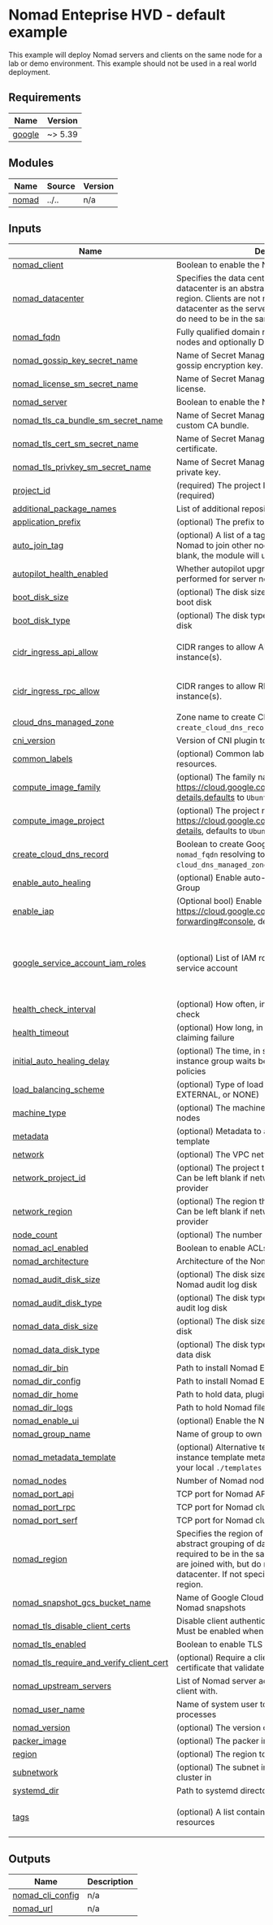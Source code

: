 # Nomad Enteprise HVD - default example

This example will deploy Nomad servers and clients on the same node for a lab or demo environment. This example should not be used in a real world deployment.

<!-- BEGIN_TF_DOCS -->
## Requirements

| Name | Version |
|------|---------|
| <a name="requirement_google"></a> [google](#requirement\_google) | ~> 5.39 |

## Modules

| Name | Source | Version |
|------|--------|---------|
| <a name="module_nomad"></a> [nomad](#module\_nomad) | ../.. | n/a |

## Inputs

| Name | Description | Type | Default | Required |
|------|-------------|------|---------|:--------:|
| <a name="input_nomad_client"></a> [nomad\_client](#input\_nomad\_client) | Boolean to enable the Nomad client mode. | `bool` | n/a | yes |
| <a name="input_nomad_datacenter"></a> [nomad\_datacenter](#input\_nomad\_datacenter) | Specifies the data center of the local agent. A datacenter is an abstract grouping of clients within a region. Clients are not required to be in the same datacenter as the servers they are joined with, but do need to be in the same region. | `string` | n/a | yes |
| <a name="input_nomad_fqdn"></a> [nomad\_fqdn](#input\_nomad\_fqdn) | Fully qualified domain name to use for joining peer nodes and optionally DNS | `string` | n/a | yes |
| <a name="input_nomad_gossip_key_secret_name"></a> [nomad\_gossip\_key\_secret\_name](#input\_nomad\_gossip\_key\_secret\_name) | Name of Secret Manager secret containing Nomad gossip encryption key. | `string` | n/a | yes |
| <a name="input_nomad_license_sm_secret_name"></a> [nomad\_license\_sm\_secret\_name](#input\_nomad\_license\_sm\_secret\_name) | Name of Secret Manager secret containing Nomad license. | `string` | n/a | yes |
| <a name="input_nomad_server"></a> [nomad\_server](#input\_nomad\_server) | Boolean to enable the Nomad server mode. | `bool` | n/a | yes |
| <a name="input_nomad_tls_ca_bundle_sm_secret_name"></a> [nomad\_tls\_ca\_bundle\_sm\_secret\_name](#input\_nomad\_tls\_ca\_bundle\_sm\_secret\_name) | Name of Secret Manager containing Nomad TLS custom CA bundle. | `string` | n/a | yes |
| <a name="input_nomad_tls_cert_sm_secret_name"></a> [nomad\_tls\_cert\_sm\_secret\_name](#input\_nomad\_tls\_cert\_sm\_secret\_name) | Name of Secret Manager containing Nomad TLS certificate. | `string` | n/a | yes |
| <a name="input_nomad_tls_privkey_sm_secret_name"></a> [nomad\_tls\_privkey\_sm\_secret\_name](#input\_nomad\_tls\_privkey\_sm\_secret\_name) | Name of Secret Manager containing Nomad TLS private key. | `string` | n/a | yes |
| <a name="input_project_id"></a> [project\_id](#input\_project\_id) | (required) The project ID to host the cluster in (required) | `string` | n/a | yes |
| <a name="input_additional_package_names"></a> [additional\_package\_names](#input\_additional\_package\_names) | List of additional repository package names to install | `set(string)` | `[]` | no |
| <a name="input_application_prefix"></a> [application\_prefix](#input\_application\_prefix) | (optional) The prefix to give to cloud entities | `string` | `"nomad"` | no |
| <a name="input_auto_join_tag"></a> [auto\_join\_tag](#input\_auto\_join\_tag) | (optional) A list of a tag which will be used by Nomad to join other nodes to the cluster. If left blank, the module will use the first entry in `tags` | `list(string)` | `null` | no |
| <a name="input_autopilot_health_enabled"></a> [autopilot\_health\_enabled](#input\_autopilot\_health\_enabled) | Whether autopilot upgrade migration validation is performed for server nodes at boot-time | `bool` | `true` | no |
| <a name="input_boot_disk_size"></a> [boot\_disk\_size](#input\_boot\_disk\_size) | (optional) The disk size (GB) to use to create the boot disk | `number` | `30` | no |
| <a name="input_boot_disk_type"></a> [boot\_disk\_type](#input\_boot\_disk\_type) | (optional) The disk type to use to create the boot disk | `string` | `"pd-balanced"` | no |
| <a name="input_cidr_ingress_api_allow"></a> [cidr\_ingress\_api\_allow](#input\_cidr\_ingress\_api\_allow) | CIDR ranges to allow API traffic inbound to Nomad instance(s). | `list(string)` | <pre>[<br/>  "0.0.0.0/0"<br/>]</pre> | no |
| <a name="input_cidr_ingress_rpc_allow"></a> [cidr\_ingress\_rpc\_allow](#input\_cidr\_ingress\_rpc\_allow) | CIDR ranges to allow RPC traffic inbound to Nomad instance(s). | `list(string)` | <pre>[<br/>  "0.0.0.0/0"<br/>]</pre> | no |
| <a name="input_cloud_dns_managed_zone"></a> [cloud\_dns\_managed\_zone](#input\_cloud\_dns\_managed\_zone) | Zone name to create Cloud DNS record in if `create_cloud_dns_record` is set to `true`. | `string` | `null` | no |
| <a name="input_cni_version"></a> [cni\_version](#input\_cni\_version) | Version of CNI plugin to install. | `string` | `"1.6.0"` | no |
| <a name="input_common_labels"></a> [common\_labels](#input\_common\_labels) | (optional) Common labels to apply to GCP resources. | `map(string)` | `{}` | no |
| <a name="input_compute_image_family"></a> [compute\_image\_family](#input\_compute\_image\_family) | (optional) The family name of the image, https://cloud.google.com/compute/docs/images/os-details,defaults to `Ubuntu` | `string` | `"ubuntu-2204-lts"` | no |
| <a name="input_compute_image_project"></a> [compute\_image\_project](#input\_compute\_image\_project) | (optional) The project name of the image, https://cloud.google.com/compute/docs/images/os-details, defaults to `Ubuntu` | `string` | `"ubuntu-os-cloud"` | no |
| <a name="input_create_cloud_dns_record"></a> [create\_cloud\_dns\_record](#input\_create\_cloud\_dns\_record) | Boolean to create Google Cloud DNS record for `nomad_fqdn` resolving to load balancer IP. `cloud_dns_managed_zone` is required when `true`. | `bool` | `false` | no |
| <a name="input_enable_auto_healing"></a> [enable\_auto\_healing](#input\_enable\_auto\_healing) | (optional) Enable auto-healing on the Instance Group | `bool` | `false` | no |
| <a name="input_enable_iap"></a> [enable\_iap](#input\_enable\_iap) | (Optional bool) Enable https://cloud.google.com/iap/docs/using-tcp-forwarding#console, defaults to `true`. | `bool` | `true` | no |
| <a name="input_google_service_account_iam_roles"></a> [google\_service\_account\_iam\_roles](#input\_google\_service\_account\_iam\_roles) | (optional) List of IAM roles to give to the Nomad service account | `list(string)` | <pre>[<br/>  "roles/compute.viewer",<br/>  "roles/secretmanager.secretAccessor",<br/>  "roles/cloudkms.cryptoKeyEncrypterDecrypter"<br/>]</pre> | no |
| <a name="input_health_check_interval"></a> [health\_check\_interval](#input\_health\_check\_interval) | (optional) How often, in seconds, to send a health check | `number` | `30` | no |
| <a name="input_health_timeout"></a> [health\_timeout](#input\_health\_timeout) | (optional) How long, in seconds, to wait before claiming failure | `number` | `15` | no |
| <a name="input_initial_auto_healing_delay"></a> [initial\_auto\_healing\_delay](#input\_initial\_auto\_healing\_delay) | (optional) The time, in seconds, that the managed instance group waits before it applies autohealing policies | `number` | `1200` | no |
| <a name="input_load_balancing_scheme"></a> [load\_balancing\_scheme](#input\_load\_balancing\_scheme) | (optional) Type of load balancer to use (INTERNAL, EXTERNAL, or NONE) | `string` | `"INTERNAL"` | no |
| <a name="input_machine_type"></a> [machine\_type](#input\_machine\_type) | (optional) The machine type to use for the Nomad nodes | `string` | `"n2-standard-4"` | no |
| <a name="input_metadata"></a> [metadata](#input\_metadata) | (optional) Metadata to add to the Compute Instance template | `map(string)` | `null` | no |
| <a name="input_network"></a> [network](#input\_network) | (optional) The VPC network to host the cluster in | `string` | `"default"` | no |
| <a name="input_network_project_id"></a> [network\_project\_id](#input\_network\_project\_id) | (optional) The project that the VPC network lives in. Can be left blank if network is in the same project as provider | `string` | `null` | no |
| <a name="input_network_region"></a> [network\_region](#input\_network\_region) | (optional) The region that the VPC network lives in. Can be left blank if network is in the same region as provider | `string` | `null` | no |
| <a name="input_node_count"></a> [node\_count](#input\_node\_count) | (optional) The number of nodes to create in the pool | `number` | `6` | no |
| <a name="input_nomad_acl_enabled"></a> [nomad\_acl\_enabled](#input\_nomad\_acl\_enabled) | Boolean to enable ACLs for Nomad. | `bool` | `true` | no |
| <a name="input_nomad_architecture"></a> [nomad\_architecture](#input\_nomad\_architecture) | Architecture of the Nomad binary to install. | `string` | `"amd64"` | no |
| <a name="input_nomad_audit_disk_size"></a> [nomad\_audit\_disk\_size](#input\_nomad\_audit\_disk\_size) | (optional) The disk size (GB) to use to create the Nomad audit log disk | `number` | `50` | no |
| <a name="input_nomad_audit_disk_type"></a> [nomad\_audit\_disk\_type](#input\_nomad\_audit\_disk\_type) | (optional) The disk type to use to create the Nomad audit log disk | `string` | `"pd-balanced"` | no |
| <a name="input_nomad_data_disk_size"></a> [nomad\_data\_disk\_size](#input\_nomad\_data\_disk\_size) | (optional) The disk size (GB) to use to create the disk | `number` | `500` | no |
| <a name="input_nomad_data_disk_type"></a> [nomad\_data\_disk\_type](#input\_nomad\_data\_disk\_type) | (optional) The disk type to use to create the Nomad data disk | `string` | `"pd-ssd"` | no |
| <a name="input_nomad_dir_bin"></a> [nomad\_dir\_bin](#input\_nomad\_dir\_bin) | Path to install Nomad Enterprise binary | `string` | `"/usr/bin"` | no |
| <a name="input_nomad_dir_config"></a> [nomad\_dir\_config](#input\_nomad\_dir\_config) | Path to install Nomad Enterprise binary | `string` | `"/etc/nomad.d"` | no |
| <a name="input_nomad_dir_home"></a> [nomad\_dir\_home](#input\_nomad\_dir\_home) | Path to hold data, plugins and license directories | `string` | `"/opt/nomad"` | no |
| <a name="input_nomad_dir_logs"></a> [nomad\_dir\_logs](#input\_nomad\_dir\_logs) | Path to hold Nomad file audit device logs | `string` | `"/var/log/nomad"` | no |
| <a name="input_nomad_enable_ui"></a> [nomad\_enable\_ui](#input\_nomad\_enable\_ui) | (optional) Enable the Nomad UI | `bool` | `true` | no |
| <a name="input_nomad_group_name"></a> [nomad\_group\_name](#input\_nomad\_group\_name) | Name of group to own Nomad files and processes | `string` | `"nomad"` | no |
| <a name="input_nomad_metadata_template"></a> [nomad\_metadata\_template](#input\_nomad\_metadata\_template) | (optional) Alternative template file to provide for instance template metadata script. place the file in your local `./templates folder` no path required | `string` | `"nomad_custom_data.sh.tpl"` | no |
| <a name="input_nomad_nodes"></a> [nomad\_nodes](#input\_nomad\_nodes) | Number of Nomad nodes to deploy. | `number` | `6` | no |
| <a name="input_nomad_port_api"></a> [nomad\_port\_api](#input\_nomad\_port\_api) | TCP port for Nomad API listener | `number` | `4646` | no |
| <a name="input_nomad_port_rpc"></a> [nomad\_port\_rpc](#input\_nomad\_port\_rpc) | TCP port for Nomad cluster address | `number` | `4647` | no |
| <a name="input_nomad_port_serf"></a> [nomad\_port\_serf](#input\_nomad\_port\_serf) | TCP port for Nomad cluster address | `number` | `4648` | no |
| <a name="input_nomad_region"></a> [nomad\_region](#input\_nomad\_region) | Specifies the region of the local agent. A region is an abstract grouping of datacenters. Clients are not required to be in the same region as the servers they are joined with, but do need to be in the same datacenter. If not specified, the region is set AWS region. | `string` | `null` | no |
| <a name="input_nomad_snapshot_gcs_bucket_name"></a> [nomad\_snapshot\_gcs\_bucket\_name](#input\_nomad\_snapshot\_gcs\_bucket\_name) | Name of Google Cloud Storage bucket to hold Nomad snapshots | `string` | `null` | no |
| <a name="input_nomad_tls_disable_client_certs"></a> [nomad\_tls\_disable\_client\_certs](#input\_nomad\_tls\_disable\_client\_certs) | Disable client authentication for the Nomad listener. Must be enabled when tls auth method is used. | `bool` | `true` | no |
| <a name="input_nomad_tls_enabled"></a> [nomad\_tls\_enabled](#input\_nomad\_tls\_enabled) | Boolean to enable TLS for Nomad. | `bool` | `true` | no |
| <a name="input_nomad_tls_require_and_verify_client_cert"></a> [nomad\_tls\_require\_and\_verify\_client\_cert](#input\_nomad\_tls\_require\_and\_verify\_client\_cert) | (optional) Require a client to present a client certificate that validates against system CAs | `bool` | `false` | no |
| <a name="input_nomad_upstream_servers"></a> [nomad\_upstream\_servers](#input\_nomad\_upstream\_servers) | List of Nomad server addresses to join the Nomad client with. | `list(string)` | `null` | no |
| <a name="input_nomad_user_name"></a> [nomad\_user\_name](#input\_nomad\_user\_name) | Name of system user to own Nomad files and processes | `string` | `"nomad"` | no |
| <a name="input_nomad_version"></a> [nomad\_version](#input\_nomad\_version) | (optional) The version of Nomad to use | `string` | `"1.9.5+ent"` | no |
| <a name="input_packer_image"></a> [packer\_image](#input\_packer\_image) | (optional) The packer image to use | `string` | `null` | no |
| <a name="input_region"></a> [region](#input\_region) | (optional) The region to host the cluster in | `string` | `"us-central1"` | no |
| <a name="input_subnetwork"></a> [subnetwork](#input\_subnetwork) | (optional) The subnet in the VPC network to host the cluster in | `string` | `"default"` | no |
| <a name="input_systemd_dir"></a> [systemd\_dir](#input\_systemd\_dir) | Path to systemd directory for unit files | `string` | `"/lib/systemd/system"` | no |
| <a name="input_tags"></a> [tags](#input\_tags) | (optional) A list containing tags to assign to all resources | `list(string)` | <pre>[<br/>  "nomad"<br/>]</pre> | no |

## Outputs

| Name | Description |
|------|-------------|
| <a name="output_nomad_cli_config"></a> [nomad\_cli\_config](#output\_nomad\_cli\_config) | n/a |
| <a name="output_nomad_url"></a> [nomad\_url](#output\_nomad\_url) | n/a |
<!-- END_TF_DOCS -->
